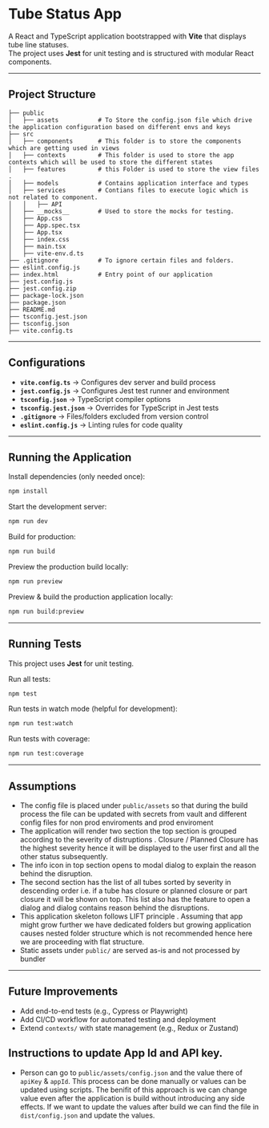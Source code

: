 # Tube Status App

A React and TypeScript application bootstrapped with **Vite** that displays tube line statuses.  
The project uses **Jest** for unit testing and is structured with modular React components.

---

## Project Structure

```
├── public
│   ├── assets           # To Store the config.json file which drive the application configuration based on different envs and keys
├── src
│   ├── components       # This folder is to store the components which are getting used in views
│   ├── contexts         # This folder is used to store the app contexts which will be used to store the different states
│   ├── features         # this Folder is used to store the view files .
│   ├── models           # Contains application interface and types 
│   ├── services         # Contians files to execute logic which is not related to component.
│   │   ├── API
│   ├── __mocks__        # Used to store the mocks for testing. 
│   ├── App.css
│   ├── App.spec.tsx
│   ├── App.tsx
│   ├── index.css     
│   ├── main.tsx
│   ├── vite-env.d.ts
├── .gitignore           # To ignore certain files and folders. 
├── eslint.config.js
├── index.html           # Entry point of our application 
├── jest.config.js
├── jest.config.zip
├── package-lock.json
├── package.json
├── README.md
├── tsconfig.jest.json
├── tsconfig.json
├── vite.config.ts

```

---

## Configurations

- **`vite.config.ts`** → Configures dev server and build process  
- **`jest.config.js`** → Configures Jest test runner and environment  
- **`tsconfig.json`** → TypeScript compiler options  
- **`tsconfig.jest.json`** → Overrides for TypeScript in Jest tests  
- **`.gitignore`** → Files/folders excluded from version control  
- **`eslint.config.js`** → Linting rules for code quality  

---

## Running the Application

Install dependencies (only needed once):

```bash
npm install
```

Start the development server:

```bash
npm run dev
```

Build for production:

```bash
npm run build
```

Preview the production build locally:

```bash
npm run preview
```
Preview &  build the production application locally:

```bash
npm run build:preview
```

---

## Running Tests

This project uses **Jest** for unit testing.

Run all tests:

```bash
npm test
```

Run tests in watch mode (helpful for development):

```bash
npm run test:watch
```

Run tests with coverage:

```bash
npm run test:coverage
```

---

## Assumptions
- The config file is placed under `public/assets` so that during the build process the file can be updated with secrets from vault and different config files for non  prod enviroments and prod enviroment
- The application will render two section the top section is grouped according to the severity of distruptions . Closure / Planned Closure has the highest severity hence it will be displayed to the user first and all the other status subsequently.
- The info icon in top section opens to modal dialog to explain the reason behind the disruption.
- The second section has the list of all tubes sorted by severity in descending order i.e. if a tube has closure or planned closure  or part closure it will be shown on top. This list also has the feature to open a dialog and dialog contains reason behind the disruptions.
- This application skeleton follows LIFT  principle . Assuming that app might grow further we have dedicated folders but growing application causes nested folder structure which is not recommended hence here we are proceeding with flat structure.   
- Static assets under `public/` are served as-is and not processed by bundler  

---

## Future Improvements

- Add end-to-end tests (e.g., Cypress or Playwright)  
- Add CI/CD workflow for automated testing and deployment  
- Extend `contexts/` with state management (e.g., Redux or Zustand)  


## Instructions to update App Id and API key. 

- Person can go to `public/assets/config.json` and the value there of `apiKey` & `appId`. This process can be done manually or values can be updated using scripts. The benifit of this approach is we can change value even after the application is build without  introducing any side effects. If we want to update the values after build we can find the file in `dist/config.json` and update the values.
 